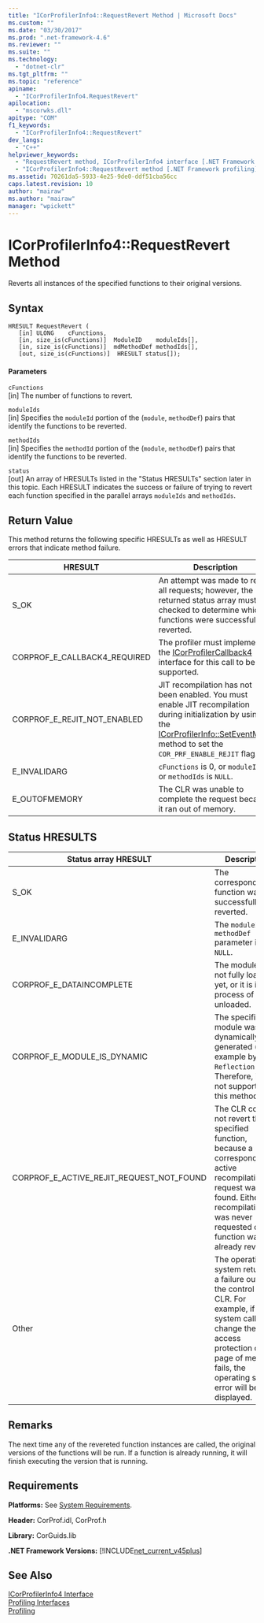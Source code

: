 ```yaml
---
title: "ICorProfilerInfo4::RequestRevert Method | Microsoft Docs"
ms.custom: ""
ms.date: "03/30/2017"
ms.prod: ".net-framework-4.6"
ms.reviewer: ""
ms.suite: ""
ms.technology: 
  - "dotnet-clr"
ms.tgt_pltfrm: ""
ms.topic: "reference"
apiname: 
  - "ICorProfilerInfo4.RequestRevert"
apilocation: 
  - "mscorwks.dll"
apitype: "COM"
f1_keywords: 
  - "ICorProfilerInfo4::RequestRevert"
dev_langs: 
  - "C++"
helpviewer_keywords: 
  - "RequestRevert method, ICorProfilerInfo4 interface [.NET Framework profiling]"
  - "ICorProfilerInfo4::RequestRevert method [.NET Framework profiling]"
ms.assetid: 70261da5-5933-4e25-9de0-ddf51cba56cc
caps.latest.revision: 10
author: "mairaw"
ms.author: "mairaw"
manager: "wpickett"
---
```

# ICorProfilerInfo4::RequestRevert Method
Reverts all instances of the specified functions to their original versions.  
  
## Syntax  
  
```  
HRESULT RequestRevert (  
   [in] ULONG    cFunctions,  
   [in, size_is(cFunctions)]  ModuleID    moduleIds[],  
   [in, size_is(cFunctions)]  mdMethodDef methodIds[],  
   [out, size_is(cFunctions)]  HRESULT status[]);  
```  
  
#### Parameters  
 `cFunctions`  
 [in] The number of functions to revert.  
  
 `moduleIds`  
 [in] Specifies the `moduleId` portion of the (`module`, `methodDef`) pairs that identify the functions to be reverted.  
  
 `methodIds`  
 [in] Specifies the `methodId` portion of the (`module`, `methodDef`) pairs that identify the functions to be reverted.  
  
 `status`  
 [out] An array of HRESULTs listed in the "Status HRESULTs" section later in this topic. Each HRESULT indicates the success or failure of trying to revert each function specified in the parallel arrays `moduleIds` and `methodIds`.  
  
## Return Value  
 This method returns the following specific HRESULTs as well as HRESULT errors that indicate method failure.  
  
|HRESULT|Description|  
|-------------|-----------------|  
|S_OK|An attempt was made to revert all requests; however, the returned status array must be checked to determine which functions were successfully reverted.|  
|CORPROF_E_CALLBACK4_REQUIRED|The profiler must implement the [ICorProfilerCallback4](../../../../docs/framework/unmanaged-api/profiling/icorprofilercallback4-interface.md) interface for this call to be supported.|  
|CORPROF_E_REJIT_NOT_ENABLED|JIT recompilation has not been enabled. You must enable JIT recompilation during initialization by using the [ICorProfilerInfo::SetEventMask](../../../../docs/framework/unmanaged-api/profiling/icorprofilerinfo-seteventmask-method.md) method to set the `COR_PRF_ENABLE_REJIT` flag.|  
|E_INVALIDARG|`cFunctions` is 0, or `moduleIds` or `methodIds` is `NULL`.|  
|E_OUTOFMEMORY|The CLR was unable to complete the request because it ran out of memory.|  
  
## Status HRESULTS  
  
|Status array HRESULT|Description|  
|--------------------------|-----------------|  
|S_OK|The corresponding function was successfully reverted.|  
|E_INVALIDARG|The `moduleID` or `methodDef` parameter is `NULL`.|  
|CORPROF_E_DATAINCOMPLETE|The module is not fully loaded yet, or it is in the process of being unloaded.|  
|CORPROF_E_MODULE_IS_DYNAMIC|The specified module was dynamically generated (for example by `Reflection.Emit`). Therefore, it is not supported by this method.|  
|CORPROF_E_ACTIVE_REJIT_REQUEST_NOT_FOUND|The CLR could not revert the specified function, because a corresponding active recompilation request was not found. Either the recompilation was never requested or the function was already reverted.|  
|Other|The operating system returned a failure outside the control of the CLR. For example, if a system call to change the access protection of a page of memory fails, the operating system error will be displayed.|  
  
## Remarks  
 The next time any of the revereted function instances are called, the original versions of the functions will be run. If a function is already running, it will finish executing the version that is running.  
  
## Requirements  
 **Platforms:** See [System Requirements](../../../../docs/framework/getting-started/system-requirements.md).  
  
 **Header:** CorProf.idl, CorProf.h  
  
 **Library:** CorGuids.lib  
  
 **.NET Framework Versions:** [!INCLUDE[net_current_v45plus](../../../../includes/net-current-v45plus-md.md)]  
  
## See Also  
 [ICorProfilerInfo4 Interface](../../../../docs/framework/unmanaged-api/profiling/icorprofilerinfo4-interface.md)   
 [Profiling Interfaces](../../../../docs/framework/unmanaged-api/profiling/profiling-interfaces.md)   
 [Profiling](../../../../docs/framework/unmanaged-api/profiling/index.md)